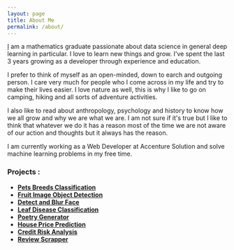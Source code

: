 ```yaml
---
layout: page
title: About Me
permalink: /about/
---
```


[I](https://docs.google.com/document/d/e/2PACX-1vQDugDtoMXrFYo_cPL6v7zvsvfHr4xi9zMNaWv-YIe2C3JGXKIuq2VH2cXa79HxGd7PpJdJJf2JXWj0/pub) am a mathematics graduate passionate about data science in general deep learning in particular. I love to learn new things and grow. I've spent the last 3 years growing as a developer through experience and education.

I prefer to think of myself as an open-minded, down to earch and outgoing person. I care very much for people who I come across in my life and try to make their lives easier. I love nature as well, this is why I like to go on camping, hiking and all sorts of adventure activities. 

I also like to read about anthropology, psychology and history to know how we all grow and why we are what we are. I am not sure if it's true but I like to think that whatever we do it has a reason most of the time we are not aware of our action and thoughts but it always has the reason.

I am currently working as a Web Developer at Accenture Solution and solve machine learning problems in my free time.


### Projects : 

- **[Pets Breeds Classification](https://github.com/skj092/Image-Classification-with-Stanford-Dogs-Dataset)**
- **[Fruit Image Object Detection](https://github.com/skj092/Fruit-Images-for-Object-Detection)**
- **[Detect and Blur Face ](https://github.com/skj092/Face_Blur)**
- **[Leaf Disease Classification](https://github.com/skj092/LeafDiseaseClassification)**
- **[Poetry Generator](https://github.com/skj092/Poetry-Generator)**
- **[House Price Prediction](https://github.com/skj092/House_Price_Prediction)**
- **[Credit Risk Analysis](https://github.com/skj092/Credit_Risk_Analysis)**
- **[Review Scrapper](https://github.com/skj092/ReviewScrapper)**

